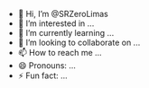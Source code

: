 - 👋 Hi, I’m @SRZeroLimas
- 👀 I’m interested in ...
- 🌱 I’m currently learning ...
- 💞️ I’m looking to collaborate on ...
- 📫 How to reach me ...
- 😄 Pronouns: ...
- ⚡ Fun fact: ...

<!---
SRZeroLimas/SRZeroLimas is a ✨ special ✨ repository because its `README.md` (this file) appears on your GitHub profile.
You can click the Preview link to take a look at your changes.
--->
